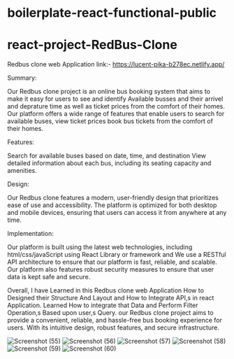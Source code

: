# boilerplate-react-functional-public

# react-project-RedBus-Clone
Redbus clone web Application link:- https://lucent-pika-b278ec.netlify.app/

Summary:

Our Redbus clone project is an online bus booking system that aims to make it easy for users to see and identify Available busses and their arrivel and deprature time as well as ticket prices from the comfort of their homes.
Our platform offers a wide range of features that enable users to search for available buses, view ticket prices book bus tickets from the comfort of their homes.

Features:

Search for available buses based on date, time, and destination
View detailed information about each bus, including its seating capacity and amenities.

Design:

Our Redbus clone features a modern, user-friendly design that prioritizes ease of use and accessibility. The platform is optimized for both desktop and mobile devices, ensuring that users can access it from anywhere at any time.

Implementation:

Our platform is built using the latest web technologies, including html/css/javaScript using React Library or framework and We use a RESTful API architecture to ensure that our platform is fast, reliable, and scalable. Our platform also features robust security measures to ensure that user data is kept safe and secure.

Overall,
I have Learned in this Redbus clone web Application How to Designed their Structure And Layout and How to Integrate API,s  in react Application.
Learned How to integrate that Data and Perform Filter Operation,s Based upon user,s Query.
our Redbus clone project aims to provide a convenient, reliable, and hassle-free bus booking experience for users. With its intuitive design, robust features, and secure infrastructure.



![Screenshot (55)](https://user-images.githubusercontent.com/111452796/228758813-73804861-af69-417c-9881-4adb211a6c24.png)
![Screenshot (56)](https://user-images.githubusercontent.com/111452796/228758834-1e7b9c0d-b112-4c6e-b8ce-9044396cad8a.png)
![Screenshot (57)](https://user-images.githubusercontent.com/111452796/228758843-c24cbf4d-3d18-4902-9e6a-dcf0d8d37e6e.png)
![Screenshot (58)](https://user-images.githubusercontent.com/111452796/228758849-f27755ab-74c2-4020-b254-f5f280341777.png)
![Screenshot (59)](https://user-images.githubusercontent.com/111452796/228758853-d99ce5bf-2d2b-4ff7-bc1c-6cb82d806838.png)
![Screenshot (60)](https://user-images.githubusercontent.com/111452796/228758861-7edb4120-d78b-4cf4-98c6-4deab08811e0.png)



